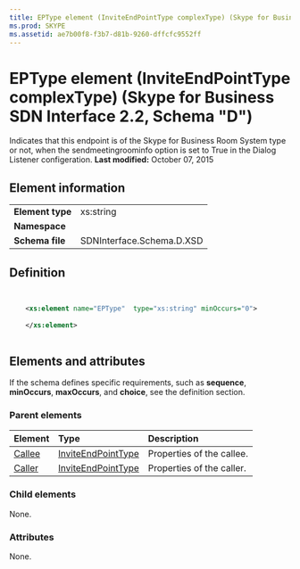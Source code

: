 ```yaml
---
title: EPType element (InviteEndPointType complexType) (Skype for Business SDN Interface 2.2, Schema "D")
ms.prod: SKYPE
ms.assetid: ae7b00f8-f3b7-d81b-9260-dffcfc9552ff
---
```



# EPType element (InviteEndPointType complexType) (Skype for Business SDN Interface 2.2, Schema "D")
Indicates that this endpoint is of the Skype for Business Room System type or not, when the sendmeetingroominfo option is set to True in the Dialog Listener configeration. 
 **Last modified:** October 07, 2015
  
    
    


## Element information


|||
|:-----|:-----|
|**Element type**|xs:string |
|**Namespace**||
|**Schema file**|SDNInterface.Schema.D.XSD |
   

## Definition


```XML


    <xs:element name="EPType"  type="xs:string" minOccurs="0">
    
    </xs:element>
  
```


## Elements and attributes

If the schema defines specific requirements, such as **sequence**, **minOccurs**, **maxOccurs**, and **choice**, see the definition section. 
  
    
    

### Parent elements



|**Element**|**Type**|**Description**|
|:-----|:-----|:-----|
| [Callee](callee-element.md)| [InviteEndPointType](inviteendpointtype-complextype.md)|Properties of the callee. |
| [Caller](caller-element.md)| [InviteEndPointType](inviteendpointtype-complextype.md)|Properties of the caller. |
   

### Child elements

None. 
  
    
    

### Attributes

None. 
  
    
    

